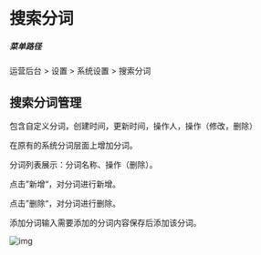 # 搜索分词

##### 菜单路径

运营后台 > 设置 > 系统设置 > 搜索分词

## 搜索分词管理

包含自定义分词，创建时间，更新时间，操作人，操作（修改，删除）

在原有的系统分词层面上增加分词。

分词列表展示：分词名称、操作（删除）。

点击”新增“，对分词进行新增。

点击”删除“，对分词进行删除。

添加分词输入需要添加的分词内容保存后添加该分词。

![img](https://docs.pickmall.cn/help/images/es%E5%88%86%E8%AF%8D.png)